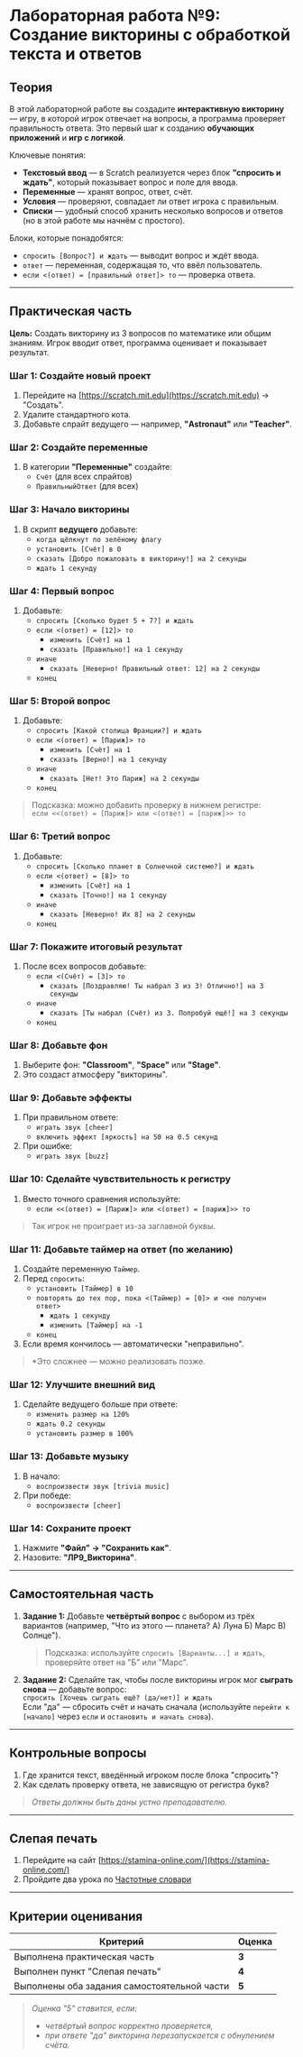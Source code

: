 # **Лабораторная работа №9: Создание викторины с обработкой текста и ответов**

## **Теория**

В этой лабораторной работе вы создадите **интерактивную викторину** — игру, в которой игрок отвечает на вопросы, а программа проверяет правильность ответа. Это первый шаг к созданию **обучающих приложений** и **игр с логикой**.

Ключевые понятия:
- **Текстовый ввод** — в Scratch реализуется через блок **"спросить и ждать"**, который показывает вопрос и поле для ввода.
- **Переменные** — хранят вопрос, ответ, счёт.
- **Условия** — проверяют, совпадает ли ответ игрока с правильным.
- **Списки** — удобный способ хранить несколько вопросов и ответов (но в этой работе мы начнём с простого).

Блоки, которые понадобятся:
- `спросить [Вопрос?] и ждать` — выводит вопрос и ждёт ввода.
- `ответ` — переменная, содержащая то, что ввёл пользователь.
- `если <(ответ) = [правильный ответ]> то` — проверка ответа.

---

## **Практическая часть**

**Цель:** Создать викторину из 3 вопросов по математике или общим знаниям. Игрок вводит ответ, программа оценивает и показывает результат.

### **Шаг 1: Создайте новый проект**
1. Перейдите на [https://scratch.mit.edu](https://scratch.mit.edu) → "Создать".
2. Удалите стандартного кота.
3. Добавьте спрайт ведущего — например, **"Astronaut"** или **"Teacher"**.

### **Шаг 2: Создайте переменные**
1. В категории **"Переменные"** создайте:
   - `Счёт` (для всех спрайтов)
   - `ПравильныйОтвет` (для всех)

### **Шаг 3: Начало викторины**
1. В скрипт **ведущего** добавьте:
   - `когда щёлкнут по зелёному флагу`
   - `установить [Счёт] в 0`
   - `сказать [Добро пожаловать в викторину!] на 2 секунды`
   - `ждать 1 секунду`

### **Шаг 4: Первый вопрос**
1. Добавьте:
   - `спросить [Сколько будет 5 + 7?] и ждать`
   - `если <(ответ) = [12]> то`
     - `изменить [Счёт] на 1`
     - `сказать [Правильно!] на 1 секунду`
   - `иначе`
     - `сказать [Неверно! Правильный ответ: 12] на 2 секунды`
   - `конец`

### **Шаг 5: Второй вопрос**
1. Добавьте:
   - `спросить [Какой столица Франции?] и ждать`
   - `если <(ответ) = [Париж]> то`
     - `изменить [Счёт] на 1`
     - `сказать [Верно!] на 1 секунду`
   - `иначе`
     - `сказать [Нет! Это Париж] на 2 секунды`
   - `конец`

> Подсказка: можно добавить проверку в нижнем регистре:  
> `если <<(ответ) = [Париж]> или <(ответ) = [париж]>> то`

### **Шаг 6: Третий вопрос**
1. Добавьте:
   - `спросить [Сколько планет в Солнечной системе?] и ждать`
   - `если <(ответ) = [8]> то`
     - `изменить [Счёт] на 1`
     - `сказать [Точно!] на 1 секунду`
   - `иначе`
     - `сказать [Неверно! Их 8] на 2 секунды`
   - `конец`

### **Шаг 7: Покажите итоговый результат**
1. После всех вопросов добавьте:
   - `если <(Счёт) = [3]> то`
     - `сказать [Поздравляю! Ты набрал 3 из 3! Отлично!] на 3 секунды`
   - `иначе`
     - `сказать [Ты набрал (Счёт) из 3. Попробуй ещё!] на 3 секунды`
   - `конец`

### **Шаг 8: Добавьте фон**
1. Выберите фон: **"Classroom"**, **"Space"** или **"Stage"**.
2. Это создаст атмосферу "викторины".

### **Шаг 9: Добавьте эффекты**
1. При правильном ответе:
   - `играть звук [cheer]`
   - `включить эффект [яркость] на 50 на 0.5 секунд`
2. При ошибке:
   - `играть звук [buzz]`

### **Шаг 10: Сделайте чувствительность к регистру**
1. Вместо точного сравнения используйте:
   - `если <<(ответ) = [Париж]> или <(ответ) = [париж]>> то`

> Так игрок не проиграет из-за заглавной буквы.

### **Шаг 11: Добавьте таймер на ответ (по желанию)**
1. Создайте переменную `Таймер`.
2. Перед `спросить`:
   - `установить [Таймер] в 10`
   - `повторять до тех пор, пока <(Таймер) = [0]> и <не получен ответ>`
     - `ждать 1 секунду`
     - `изменить [Таймер] на -1`
   - `конец`
3. Если время кончилось — автоматически "неправильно".

> *Это сложнее — можно реализовать позже.

### **Шаг 12: Улучшите внешний вид**
1. Сделайте ведущего больше при ответе:
   - `изменить размер на 120%`
   - `ждать 0.2 секунды`
   - `установить размер в 100%`

### **Шаг 13: Добавьте музыку**
1. В начало:
   - `воспроизвести звук [trivia music]`
2. При победе:
   - `воспроизвести [cheer]`

### **Шаг 14: Сохраните проект**
1. Нажмите **"Файл" → "Сохранить как"**.
2. Назовите: **"ЛР9_Викторина"**.

---

## **Самостоятельная часть**

1. **Задание 1:** Добавьте **четвёртый вопрос** с выбором из трёх вариантов (например, "Что из этого — планета? А) Луна Б) Марс В) Солнце").  
   > Подсказка: используйте `спросить [Варианты...] и ждать`, проверяйте ответ на "Б" или "Марс".

2. **Задание 2:** Сделайте так, чтобы после викторины игрок мог **сыграть снова** — добавьте вопрос:  
   `спросить [Хочешь сыграть ещё? (да/нет)] и ждать`  
   Если "да" — сбросить счёт и начать сначала (используйте `перейти к [начало]` через `если` и `остановить и начать снова`).

---

## **Контрольные вопросы**

1. Где хранится текст, введённый игроком после блока "спросить"?
2. Как сделать проверку ответа, не зависящую от регистра букв?

> *Ответы должны быть даны устно преподавателю.*

---

## **Слепая печать**

1. Перейдите на сайт [https://stamina-online.com/](https://stamina-online.com/)
2. Пройдите два урока по [Частотные словари](https://stamina-online.com/ru/workout/dictionary/41)

---

## **Критерии оценивания**

| Критерий                     | Оценка |
|-----------------------------|--------|
| Выполнена практическая часть | **3** |
| Выполнен пункт "Слепая печать" | **4** |
| Выполнены оба задания самостоятельной части | **5** |

> *Оценка "5" ставится, если:*
> - *четвёртый вопрос корректно проверяется,*
> - *при ответе "да" викторина перезапускается с обнулением счёта.*
